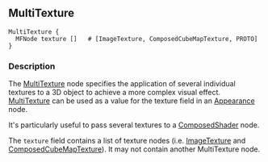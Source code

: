 ## MultiTexture

```
MultiTexture {
  MFNode texture []   # [ImageTexture, ComposedCubeMapTexture, PROTO]
}
```

### Description

The [MultiTexture](#multitexture) node specifies the application of several individual textures to a 3D object to achieve a more complex visual effect.
[MultiTexture](#multitexture) can be used as a value for the texture field in an [Appearance](appearance.md) node.

It's particularly useful to pass several textures to a [ComposedShader](composedshader.md) node.

The `texture` field contains a list of texture nodes (i.e. [ImageTexture](imagetexture.md) and [ComposedCubeMapTexture](composedcubemaptexture.md)).
It may not contain another MultiTexture node.
